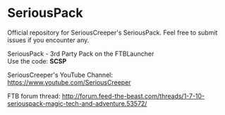 # SeriousPack
Official repository for SeriousCreeper's SeriousPack. Feel free to submit issues if you encounter any. 

SeriousPack - 3rd Party Pack on the FTBLauncher  
Use the code: **SCSP**
  
SeriousCreeper's YouTube Channel: https://www.youtube.com/SeriousCreeper  

FTB forum thread: http://forum.feed-the-beast.com/threads/1-7-10-seriouspack-magic-tech-and-adventure.53572/
